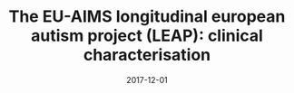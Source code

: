 ---
title: "The EU-AIMS longitudinal european autism project (LEAP): clinical characterisation"
collection: publications
permalink: /publication/2017-12-01-The-EU-AIMS-longitud
date: 2017-12-01
venue: 'Molecular autism'
citation: 'Tony Charman, Eva Loth, Julian Tillmann, Daisy Crawley, Caroline Wooldridge, David Goyard, Jumana Ahmad, Bonnie Auyeung, Sara Ambrosino, Tobias Banaschewski, Simon Baron-Cohen, Sarah Baumeister, Christian Beckmann, Sven Bolte, Thomas Bourgeron, Carsten Bours, Michael Brammer, Daniel Brandeis, Claudia Brogna, Yvette De Bruijn, Bhismadev Chakrabarti, Ineke Cornelissen, Flavio Dell&quot;Acqua, Guillaume Dumas, Sarah Durston, Christine Ecker, Jessica Faulkner, Vincent Frouin, Pilar Garces, Lindsay Ham, Hannah Hayward, Joerg Hipp, Rosemary J Holt, Johan Isaksson, Mark H Johnson, Emily JH Jones, Prantik Kundu, Meng-Chuan Lai, Xavier Liogier D’ardhuy, Michael V Lombardo, David J Lythgoe, Rene Mandl, Luke Mason, Andreas Meyer-Lindenberg, Carolin Moessnang, <b>Nico Mueller</b>, Laurence O’dwyer, Marianne Oldehinkel, Bob Oranje, Gahan Pandina, Antonio M Persico, Barbara Ruggeri, Amber NV Ruigrok, Jessica Sabet, Roberto Sacco, Antonia San Jose Caceres, Emily Simonoff, Roberto Toro, Heike Tost, Jack Waldman, Steve CR Williams, Marcel P Zwiers, Will Spooren, Declan GM Murphy, Jan K Buitelaar, &quot;The EU-AIMS longitudinal european autism project (LEAP): clinical characterisation.&quot; Molecular autism, 2017.'
---